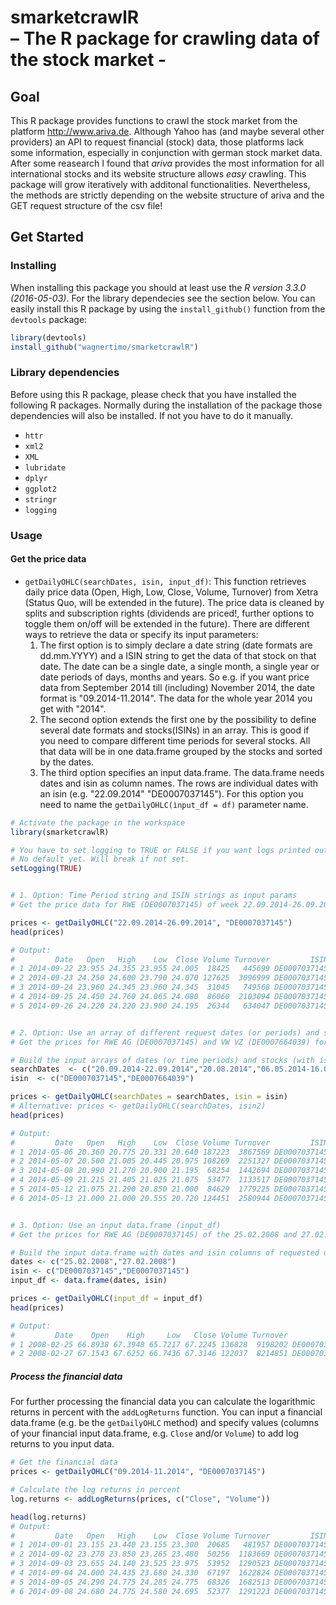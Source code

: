 # smarketcrawlR <br/> – The R package for crawling data of the stock market - 


## Goal

This R package provides functions to crawl the stock market from the platform http://www.ariva.de.
Although Yahoo has (and maybe several other providers) an API to request financial (stock) data, those platforms lack some information, especially in conjunction with german stock market data. After some reasearch I found that *ariva* provides the most information for all international stocks and its website structure allows *easy* crawling. This package will grow iteratively with additonal functionalities. Nevertheless, the methods are strictly depending on the website structure of ariva and the GET request structure of the csv file!

## Get Started

### Installing

When installing this package you should at least use the *R version 3.3.0 (2016-05-03)*. For the library dependecies see the section below. You can easily install this R package by using the `install_github()` function from the `devtools` package:

```r
library(devtools)
install_github("wagnertimo/smarketcrawlR")
```
### Library dependencies

Before using this R package, please check that you have installed the following R packages. Normally during the installation of the package those dependencies will also be installed. If not you have to do it manually.

- `httr`
- `xml2`
- `XML`
- `lubridate`
- `dplyr`
- `ggplot2`
- `stringr`
- `logging`

### Usage

#### Get the price data



* `getDailyOHLC(searchDates, isin, input_df)`: This function retrieves daily price data (Open, High, Low, Close, Volume, Turnover) from Xetra (Status Quo, will be extended in the future). The price data is cleaned by splits and subscription rights (dividends are priced!, further options to toggle them on/off will be extended in the future). There are different ways to retrieve the data or specify its input parameters:
    1. The first option is to simply declare a date string (date formats are dd.mm.YYYY) and a ISIN string to get the data of that stock on that date. The date can be a single date, a single month, a single year or date periods of days, months and years. So e.g. if you want price data from September 2014 till (including) November 2014, the date format is "09.2014-11.2014". The data for the whole year 2014 you get with "2014".
    2. The second option extends the first one by the possibility to define several date formats and stocks(ISINs) in an array. This is good if you need to compare different time periods for several stocks. All that data will be in one data.frame grouped by the stocks and sorted by the dates.
    3. The third option specifies an input data.frame. The data.frame needs dates and isin as column names. The rows are individual dates with an isin (e.g. "22.09.2014" "DE0007037145"). For this option you need to name the `getDailyOHLC(ìnput_df = df)` parameter name.


```r
# Activate the package in the workspace
library(smarketcrawlR)

# You have to set logging to TRUE or FALSE if you want logs printed out and written in a file (Good for Debugging)
# No default yet. Will break if not set.
setLogging(TRUE)


# 1. Option: Time Period string and ISIN strings as input params
# Get the price data for RWE (DE0007037145) of week 22.09.2014-26.09.2014

prices <- getDailyOHLC("22.09.2014-26.09.2014", "DE0007037145")
head(prices)

# Output:
#         Date   Open   High    Low  Close Volume Turnover         ISIN
# 1 2014-09-22 23.955 24.355 23.955 24.005  18425   445699 DE0007037145
# 2 2014-09-23 24.250 24.600 23.790 24.070 127625  3096999 DE0007037145
# 3 2014-09-24 23.960 24.345 23.960 24.345  31045   749568 DE0007037145
# 4 2014-09-25 24.450 24.760 24.065 24.080  86060  2103094 DE0007037145
# 5 2014-09-26 24.220 24.220 23.900 24.195  26344   634047 DE0007037145


# 2. Option: Use an array of different request dates (or periods) and stocks
# Get the prices for RWE AG (DE0007037145) and VW VZ (DE0007664039) for different time periods or dates (see searchDates parameter above)

# Build the input arrays of dates (or time periods) and stocks (with isin)
searchDates  <- c("20.09.2014-22.09.2014","20.08.2014","06.05.2014-16.05.2014")
isin  <- c("DE0007037145","DE0007664039")

prices <- getDailyOHLC(searchDates = searchDates, isin = isin)
# Alternative: prices <- getDailyOHLC(searchDates, isin2)
head(prices)

# Output:
#         Date   Open   High    Low  Close Volume Turnover         ISIN
# 1 2014-05-06 20.360 20.775 20.331 20.640 187223  3867569 DE0007037145
# 2 2014-05-07 20.500 21.005 20.445 20.975 108269  2251327 DE0007037145
# 3 2014-05-08 20.990 21.270 20.900 21.195  68254  1442694 DE0007037145
# 4 2014-05-09 21.215 21.405 21.025 21.075  53477  1133517 DE0007037145
# 5 2014-05-12 21.075 21.290 20.850 21.000  84629  1779225 DE0007037145
# 6 2014-05-13 21.000 21.000 20.555 20.720 124451  2580944 DE0007037145


# 3. Option: Use an input data.frame (input_df) 
# Get the prices for RWE AG (DE0007037145) of the 25.02.2008 and 27.02.2008

# Build the input data.frame with dates and isin columns of requested dates and stocks
dates <- c("25.02.2008","27.02.2008")
isin <- c("DE0007037145","DE0007037145")
input_df <- data.frame(dates, isin)

prices <- getDailyOHLC(input_df = input_df)
head(prices)

# Output:
#         Date    Open    High     Low   Close Volume Turnover         ISIN
# 1 2008-02-25 66.8938 67.3948 65.7217 67.2245 136828  9198202 DE0007037145
# 2 2008-02-27 67.1543 67.6252 66.7436 67.3146 122037  8214851 DE0007037145

```

##### Process the financial data

For further processing the financial data you can calculate the logarithmic returns in percent with the `addLogReturns` function. You can input a financial data.frame (e.g. be the `getDailyOHLC` method) and specify values (columns of your financial input data.frame, e.g. `Close` and/or `Volume`) to add log returns to you input data.

```r
# Get the financial data
prices <- getDailyOHLC("09.2014-11.2014", "DE0007037145")

# Calculate the log returns in percent
log.returns <- addLogReturns(prices, c("Close", "Volume"))

head(log.returns)
# Output:
#         Date   Open   High    Low  Close Volume Turnover         ISIN Close_LogReturn Volume_LogReturn
# 1 2014-09-01 23.155 23.440 23.155 23.300  20685   481957 DE0007037145            0.00             0.00
# 2 2014-09-02 23.270 23.850 23.265 23.480  50256  1183669 DE0007037145            0.77            88.77
# 3 2014-09-03 23.655 24.140 23.525 23.975  53952  1290523 DE0007037145            2.09             7.10
# 4 2014-09-04 24.000 24.435 23.680 24.330  67197  1622824 DE0007037145            1.47            21.95
# 5 2014-09-05 24.290 24.775 24.285 24.775  68326  1682513 DE0007037145            1.81             1.67
# 6 2014-09-08 24.680 24.775 24.580 24.695  52377  1291223 DE0007037145           -0.32           -26.58
```

